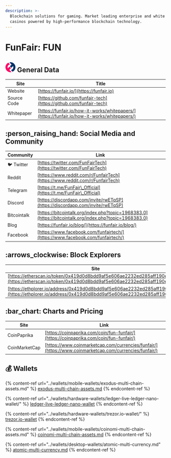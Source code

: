 ```yaml
---
description: >-
  Blockchain solutions for gaming. Market leading enterprise and white label
  casinos powered by high-performance blockchain technology.
---
```


# FunFair: FUN

## <img src="broken-reference" alt="" data-size="line"><img src="../.gitbook/assets/fun (1).png" alt="" data-size="original"> General Data

| Site        | Title                                                                                        |
| ----------- | -------------------------------------------------------------------------------------------- |
| Website     | [https://funfair.io/](https://funfair.io)                                                    |
| Source Code | [https://github.com/funfair-tech](https://github.com/funfair-tech)                           |
| Whitepaper  | [https://funfair.io/how-it-works/whitepapers/](https://funfair.io/how-it-works/whitepapers/) |

## :person\_raising\_hand: Social Media and Community

| Community      | Link                                                                                                   |
| -------------- | ------------------------------------------------------------------------------------------------------ |
| :bird: Twitter | [https://twitter.com/FunFairTech](https://twitter.com/FunFairTech)                                     |
| Reddit         | [https://www.reddit.com/r/FunfairTech](https://www.reddit.com/r/FunfairTech)                           |
| Telegram       | [https://t.me/FunFair\_Official](https://t.me/FunFair\_Official)                                       |
| Discord        | [https://discordapp.com/invite/rwETqSP](https://discordapp.com/invite/rwETqSP)                         |
| Bitcointalk    | [https://bitcointalk.org/index.php?topic=1968383.0](https://bitcointalk.org/index.php?topic=1968383.0) |
| Blog           | [https://funfair.io/blog/](https://funfair.io/blog/)                                                   |
| Facebook       | [https://www.facebook.com/funfairtech/](https://www.facebook.com/funfairtech/)                         |

## :arrows\_clockwise: Block Explorers

| Site                                                                                                                                               |
| -------------------------------------------------------------------------------------------------------------------------------------------------- |
| [https://etherscan.io/token/0x419d0d8bdd9af5e606ae2232ed285aff190e711b](https://etherscan.io/token/0x419d0d8bdd9af5e606ae2232ed285aff190e711b)     |
| [https://ethplorer.io/address/0x419d0d8bdd9af5e606ae2232ed285aff190e711b](https://ethplorer.io/address/0x419d0d8bdd9af5e606ae2232ed285aff190e711b) |

## :bar\_chart: Charts and Pricing

| Site          | Link                                                                                                   |
| ------------- | ------------------------------------------------------------------------------------------------------ |
| CoinPaprika   | [https://coinpaprika.com/coin/fun-funfair/](https://coinpaprika.com/coin/fun-funfair/)                 |
| CoinMarketCap | [https://www.coinmarketcap.com/currencies/funfair/](https://www.coinmarketcap.com/currencies/funfair/) |

## :moneybag: Wallets

{% content-ref url="../wallets/mobile-wallets/exodus-multi-chain-assets.md" %}
[exodus-multi-chain-assets.md](../wallets/mobile-wallets/exodus-multi-chain-assets.md)
{% endcontent-ref %}

{% content-ref url="../wallets/hardware-wallets/ledger-live-ledger-nano-wallet/" %}
[ledger-live-ledger-nano-wallet](../wallets/hardware-wallets/ledger-live-ledger-nano-wallet/)
{% endcontent-ref %}

{% content-ref url="../wallets/hardware-wallets/trezor.io-wallet/" %}
[trezor.io-wallet](../wallets/hardware-wallets/trezor.io-wallet/)
{% endcontent-ref %}

{% content-ref url="../wallets/mobile-wallets/coinomi-multi-chain-assets.md" %}
[coinomi-multi-chain-assets.md](../wallets/mobile-wallets/coinomi-multi-chain-assets.md)
{% endcontent-ref %}

{% content-ref url="../wallets/desktop-wallets/atomic-multi-currency.md" %}
[atomic-multi-currency.md](../wallets/desktop-wallets/atomic-multi-currency.md)
{% endcontent-ref %}
